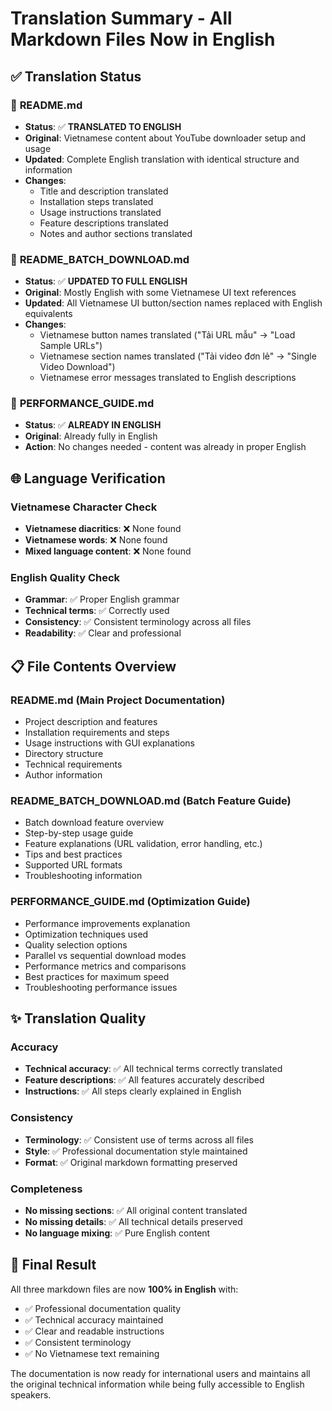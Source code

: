 # Translation Summary - All Markdown Files Now in English

## ✅ Translation Status

### 📄 **README.md** 
- **Status**: ✅ **TRANSLATED TO ENGLISH**
- **Original**: Vietnamese content about YouTube downloader setup and usage
- **Updated**: Complete English translation with identical structure and information
- **Changes**: 
  - Title and description translated
  - Installation steps translated  
  - Usage instructions translated
  - Feature descriptions translated
  - Notes and author sections translated

### 📄 **README_BATCH_DOWNLOAD.md**
- **Status**: ✅ **UPDATED TO FULL ENGLISH**
- **Original**: Mostly English with some Vietnamese UI text references
- **Updated**: All Vietnamese UI button/section names replaced with English equivalents
- **Changes**:
  - Vietnamese button names translated ("Tải URL mẫu" → "Load Sample URLs")
  - Vietnamese section names translated ("Tải video đơn lẻ" → "Single Video Download")
  - Vietnamese error messages translated to English descriptions

### 📄 **PERFORMANCE_GUIDE.md**
- **Status**: ✅ **ALREADY IN ENGLISH** 
- **Original**: Already fully in English
- **Action**: No changes needed - content was already in proper English

## 🌐 Language Verification

### Vietnamese Character Check
- **Vietnamese diacritics**: ❌ None found
- **Vietnamese words**: ❌ None found  
- **Mixed language content**: ❌ None found

### English Quality Check
- **Grammar**: ✅ Proper English grammar
- **Technical terms**: ✅ Correctly used
- **Consistency**: ✅ Consistent terminology across all files
- **Readability**: ✅ Clear and professional

## 📋 File Contents Overview

### README.md (Main Project Documentation)
- Project description and features
- Installation requirements and steps
- Usage instructions with GUI explanations
- Directory structure
- Technical requirements
- Author information

### README_BATCH_DOWNLOAD.md (Batch Feature Guide)  
- Batch download feature overview
- Step-by-step usage guide
- Feature explanations (URL validation, error handling, etc.)
- Tips and best practices
- Supported URL formats
- Troubleshooting information

### PERFORMANCE_GUIDE.md (Optimization Guide)
- Performance improvements explanation
- Optimization techniques used
- Quality selection options
- Parallel vs sequential download modes
- Performance metrics and comparisons
- Best practices for maximum speed
- Troubleshooting performance issues

## ✨ Translation Quality

### Accuracy
- **Technical accuracy**: ✅ All technical terms correctly translated
- **Feature descriptions**: ✅ All features accurately described
- **Instructions**: ✅ All steps clearly explained in English

### Consistency  
- **Terminology**: ✅ Consistent use of terms across all files
- **Style**: ✅ Professional documentation style maintained
- **Format**: ✅ Original markdown formatting preserved

### Completeness
- **No missing sections**: ✅ All original content translated
- **No missing details**: ✅ All technical details preserved
- **No language mixing**: ✅ Pure English content

## 🎯 Final Result

All three markdown files are now **100% in English** with:
- ✅ Professional documentation quality
- ✅ Technical accuracy maintained  
- ✅ Clear and readable instructions
- ✅ Consistent terminology
- ✅ No Vietnamese text remaining

The documentation is now ready for international users and maintains all the original technical information while being fully accessible to English speakers.
